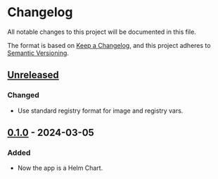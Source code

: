 # Changelog

All notable changes to this project will be documented in this file.

The format is based on [Keep a Changelog](https://keepachangelog.com/en/1.0.0/),
and this project adheres to [Semantic Versioning](https://semver.org/spec/v2.0.0.html).

## [Unreleased]

### Changed

- Use standard registry format for image and registry vars.

## [0.1.0] - 2024-03-05

### Added

- Now the app is a Helm Chart.

[Unreleased]: https://github.com/giantswarm/opsgenie-shift-reporter/compare/v0.1.0...HEAD
[0.1.0]: https://github.com/giantswarm/opsgenie-shift-reporter/compare/v0.1.0...v0.1.0
[0.1.2]: https://github.com/giantswarm/operational-load-exporter/releases/tag/v0.1.0
